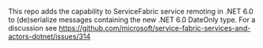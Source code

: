 This repo adds the capability to ServiceFabric service remoting in .NET 6.0 to (de)serialize messages containing the new .NET 6.0 DateOnly type.
For a discussion see https://github.com/microsoft/service-fabric-services-and-actors-dotnet/issues/314
